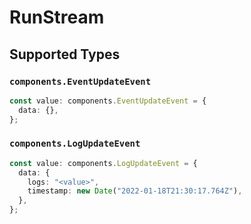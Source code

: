 # RunStream


## Supported Types

### `components.EventUpdateEvent`

```typescript
const value: components.EventUpdateEvent = {
  data: {},
};
```

### `components.LogUpdateEvent`

```typescript
const value: components.LogUpdateEvent = {
  data: {
    logs: "<value>",
    timestamp: new Date("2022-01-18T21:30:17.764Z"),
  },
};
```

